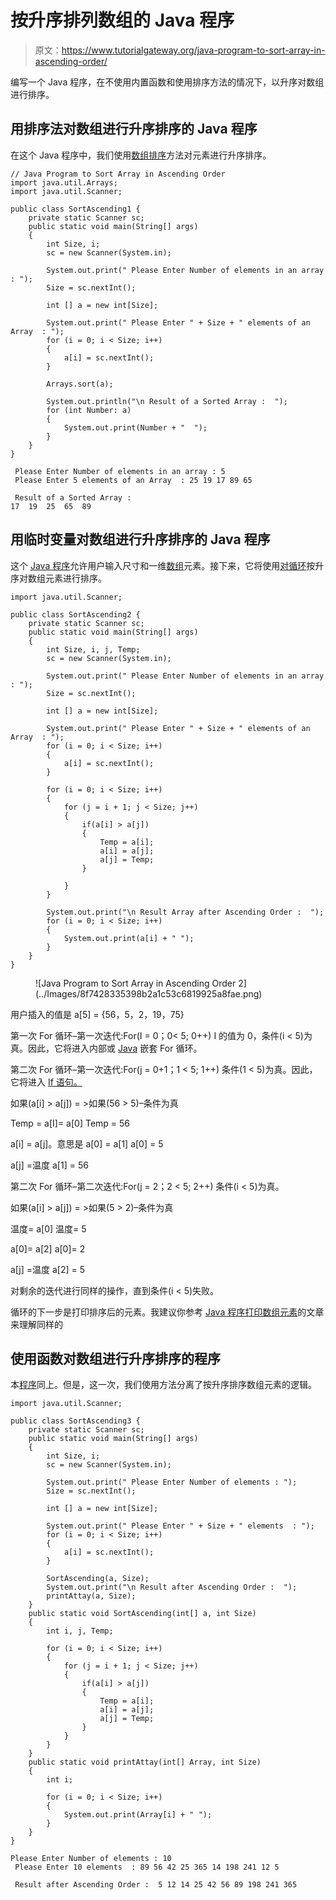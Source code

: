 # 按升序排列数组的 Java 程序

> 原文：<https://www.tutorialgateway.org/java-program-to-sort-array-in-ascending-order/>

编写一个 Java 程序，在不使用内置函数和使用排序方法的情况下，以升序对数组进行排序。

## 用排序法对数组进行升序排序的 Java 程序

在这个 Java 程序中，我们使用[数组排序](https://www.tutorialgateway.org/java-array-sort/)方法对元素进行升序排序。

```
// Java Program to Sort Array in Ascending Order
import java.util.Arrays;
import java.util.Scanner;

public class SortAscending1 {
	private static Scanner sc;
	public static void main(String[] args) 
	{
		int Size, i;
		sc = new Scanner(System.in);

		System.out.print(" Please Enter Number of elements in an array : ");
		Size = sc.nextInt();	

		int [] a = new int[Size];

		System.out.print(" Please Enter " + Size + " elements of an Array  : ");
		for (i = 0; i < Size; i++)
		{
			a[i] = sc.nextInt();
		}

		Arrays.sort(a);

		System.out.println("\n Result of a Sorted Array :  ");
		for (int Number: a)
		{
			System.out.print(Number + "  ");
		}
	}
}
```

```
 Please Enter Number of elements in an array : 5
 Please Enter 5 elements of an Array  : 25 19 17 89 65

 Result of a Sorted Array :  
17  19  25  65  89 
```

## 用临时变量对数组进行升序排序的 Java 程序

这个 [Java 程序](https://www.tutorialgateway.org/learn-java-programs/)允许用户输入尺寸和一维[数组](https://www.tutorialgateway.org/java-array/)元素。接下来，它将使用[对循环](https://www.tutorialgateway.org/java-for-loop/)按升序对数组元素进行排序。

```
import java.util.Scanner;

public class SortAscending2 {
	private static Scanner sc;
	public static void main(String[] args) 
	{
		int Size, i, j, Temp;
		sc = new Scanner(System.in);

		System.out.print(" Please Enter Number of elements in an array : ");
		Size = sc.nextInt();	

		int [] a = new int[Size];

		System.out.print(" Please Enter " + Size + " elements of an Array  : ");
		for (i = 0; i < Size; i++)
		{
			a[i] = sc.nextInt();
		}

		for (i = 0; i < Size; i++)
		{
			for (j = i + 1; j < Size; j++)
			{
				if(a[i] > a[j])
				{
					Temp = a[i];
					a[i] = a[j];
					a[j] = Temp;
				}

			}
		}

		System.out.print("\n Result Array after Ascending Order :  ");
		for (i = 0; i < Size; i++)
		{
			System.out.print(a[i] + " ");
		}
	}
}
```

<figure class="wp-block-image">![Java Program to Sort Array in Ascending Order 2](../Images/8f7428335398b2a1c53c6819925a8fae.png)</figure>

用户插入的值是 a[5] = {56，5，2，19，75}

第一次 For 循环–第一次迭代:For(I = 0；0< 5; 0++)
I 的值为 0，条件(i < 5)为真。因此，它将进入内部或 [Java](https://www.tutorialgateway.org/java-tutorial/) 嵌套 For 循环。

第二次 For 循环–第一次迭代:For(j = 0+1；1 < 5; 1++)
条件(1 < 5)为真。因此，它将进入 [If 语句。](https://www.tutorialgateway.org/java-if-statement/)

如果(a[i] > a[j]) = >如果(56 > 5)–条件为真

Temp = a[I]= a[0]
Temp = 56

a[i] = a[j]。意思是 a[0] = a[1]
a[0] = 5

a[j] =温度
a[1] = 56

第二次 For 循环–第二次迭代:For(j = 2；2 < 5; 2++)
条件(i < 5)为真。

如果(a[i] > a[j]) = >如果(5 > 2)–条件为真

温度= a[0]
温度= 5

a[0]= a[2]
a[0]= 2

a[j] =温度
a[2] = 5

对剩余的迭代进行同样的操作，直到条件(i < 5)失败。

循环的下一步是打印排序后的元素。我建议你参考 [Java 程序打印数组元素](https://www.tutorialgateway.org/java-program-to-print-array-elements/)的文章来理解同样的

## 使用函数对数组进行升序排序的程序

本[程序](https://www.tutorialgateway.org/learn-java-programs/)同上。但是，这一次，我们使用方法分离了按升序排序数组元素的逻辑。

```
import java.util.Scanner;

public class SortAscending3 {
	private static Scanner sc;
	public static void main(String[] args) 
	{
		int Size, i;
		sc = new Scanner(System.in);

		System.out.print(" Please Enter Number of elements : ");
		Size = sc.nextInt();	

		int [] a = new int[Size];

		System.out.print(" Please Enter " + Size + " elements  : ");
		for (i = 0; i < Size; i++)
		{
			a[i] = sc.nextInt();
		}

		SortAscending(a, Size);
		System.out.print("\n Result after Ascending Order :  ");
		printAttay(a, Size);
	}
	public static void SortAscending(int[] a, int Size)
	{
		int i, j, Temp;

		for (i = 0; i < Size; i++)
		{
			for (j = i + 1; j < Size; j++)
			{
				if(a[i] > a[j])
				{
					Temp = a[i];
					a[i] = a[j];
					a[j] = Temp;
				}			
			}
		}	
	}
	public static void printAttay(int[] Array, int Size)
	{
		int i;

		for (i = 0; i < Size; i++)
		{
			System.out.print(Array[i] + " ");
		}
	}
}
```

```
Please Enter Number of elements : 10
 Please Enter 10 elements  : 89 56 42 25 365 14 198 241 12 5

 Result after Ascending Order :  5 12 14 25 42 56 89 198 241 365 
```